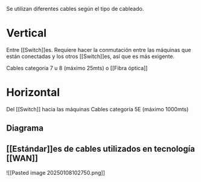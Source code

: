 Se utilizan diferentes cables según el tipo de cableado.

# Vertical
Entre [[Switch]]es. Requiere hacer la conmutación entre las máquinas que están conectadas y los otros [[Switch]]es, así que es más exigente. 

Cables categoría 7 u 8 (máximo 25mts) o [[Fibra óptica]]
# Horizontal
Del [[Switch]] hacia las máquinas
Cables categoría 5E (máximo 1000mts)

## Diagrama
## [[Estándar]]es de cables utilizados en tecnología [[WAN]]
![[Pasted image 20250108102750.png]]
